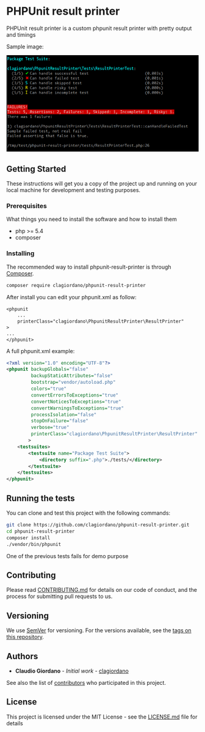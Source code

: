 # PHPUnit result printer

PHPUnit result printer is a custom phpunit result printer with pretty output and timings

Sample image:

![sample_output.png](sample_output.png)

## Getting Started

These instructions will get you a copy of the project up and running on your local machine for development and testing purposes.

### Prerequisites

What things you need to install the software and how to install them

- php >= 5.4
- composer

### Installing

The recommended way to install phpunit-result-printer is through [Composer](https://getcomposer.org).

```bash
composer require clagiordano/phpunit-result-printer
```

After install you can edit your phpunit.xml as follow:

```
<phpunit
    ...
    printerClass="clagiordano\PhpunitResultPrinter\ResultPrinter"
>
...
</phpunit>
```

A full phpunit.xml example:

```xml
<?xml version="1.0" encoding="UTF-8"?>
<phpunit backupGlobals="false"
         backupStaticAttributes="false"
         bootstrap="vendor/autoload.php"
         colors="true"
         convertErrorsToExceptions="true"
         convertNoticesToExceptions="true"
         convertWarningsToExceptions="true"
         processIsolation="false"
         stopOnFailure="false"
         verbose="true"
         printerClass="clagiordano\PhpunitResultPrinter\ResultPrinter"
        >
    <testsuites>
        <testsuite name="Package Test Suite">
            <directory suffix=".php">./tests/</directory>
        </testsuite>
    </testsuites>
</phpunit>
```

## Running the tests

You can clone and test this project with the following commands:

```bash
git clone https://github.com/clagiordano/phpunit-result-printer.git
cd phpunit-result-printer
composer install
./vendor/bin/phpunit
```

One of the previous tests fails for demo purpose


## Contributing

Please read [CONTRIBUTING.md](https://gist.github.com/PurpleBooth/b24679402957c63ec426) for details on our code of conduct, and the process for submitting pull requests to us.

## Versioning

We use [SemVer](http://semver.org/) for versioning. For the versions available, see the [tags on this repository](https://github.com/your/project/tags). 

## Authors

* **Claudio Giordano** - *Initial work* - [clagiordano](https://github.com/clagiordano)

See also the list of [contributors](CONTRIBUTORS.md) who participated in this project.

## License

This project is licensed under the MIT License - see the [LICENSE.md](LICENSE.md) file for details
